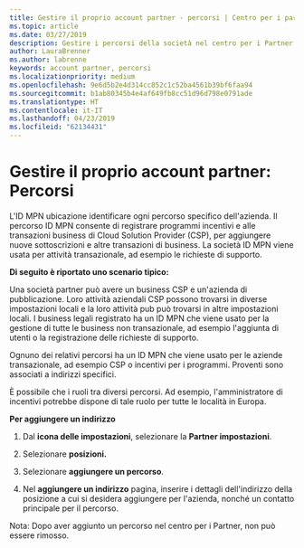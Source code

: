 ```yaml
---
title: Gestire il proprio account partner - percorsi | Centro per i partner
ms.topic: article
ms.date: 03/27/2019
description: Gestire i percorsi della società nel centro per i Partner
author: LauraBrenner
ms.author: labrenne
keywords: account partner, percorsi
ms.localizationpriority: medium
ms.openlocfilehash: 9e6d5b2e4d314cc852c1c52ba4561b39bf6faa94
ms.sourcegitcommit: b1ab80345b4e4af649fb8cc51d96d798e0791ade
ms.translationtype: HT
ms.contentlocale: it-IT
ms.lasthandoff: 04/23/2019
ms.locfileid: "62134431"
---
```

# <a name="manage-your-partner-account-locations"></a>Gestire il proprio account partner: Percorsi

L'ID MPN ubicazione identificare ogni percorso specifico dell'azienda. Il percorso ID MPN consente di registrare programmi incentivi e alle transazioni business di Cloud Solution Provider (CSP), per aggiungere nuove sottoscrizioni e altre transazioni di business. La società ID MPN viene usata per attività transazionale, ad esempio le richieste di supporto.

**Di seguito è riportato uno scenario tipico:** 

Una società partner può avere un business CSP e un'azienda di pubblicazione. Loro attività aziendali CSP possono trovarsi in diverse impostazioni locali e la loro attività pub può trovarsi in altre impostazioni locali. I business legali registrato ha un ID MPN che viene usato per la gestione di tutte le business non transazionale, ad esempio l'aggiunta di utenti o la registrazione delle richieste di supporto. 

Ognuno dei relativi percorsi ha un ID MPN che viene usato per le aziende transazionale, ad esempio CSP o incentivi per i programmi. Proventi sono associati a indirizzi specifici.

È possibile che i ruoli tra diversi percorsi. Ad esempio, l'amministratore di incentivi potrebbe dispone di tale ruolo per tutte le località in Europa.

**Per aggiungere un indirizzo**

1. Dal **icona delle impostazioni**, selezionare la **Partner impostazioni**. 

2. Selezionare **posizioni.**

3. Selezionare **aggiungere un percorso**.  

4. Nel **aggiungere un indirizzo** pagina, inserire i dettagli dell'indirizzo della posizione a cui si desidera aggiungere per l'azienda, nonché un contatto principale per il percorso.

Nota: Dopo aver aggiunto un percorso nel centro per i Partner, non può essere rimosso.

